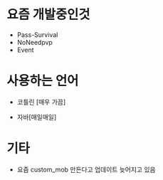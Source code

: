 # 요즘 개발중인것
- Pass-Survival
- NoNeedpvp
- Event
# 사용하는 언어
- 코틀린 [매우 가끔]

- 자바[매일매일]
# 기타
- 요즘 custom_mob 만든다고 업데이트 늦어지고 있음

